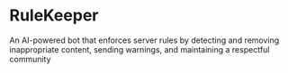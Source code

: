 # RuleKeeper
An AI-powered bot that enforces server rules by detecting and removing inappropriate content, sending warnings, and maintaining a respectful community
